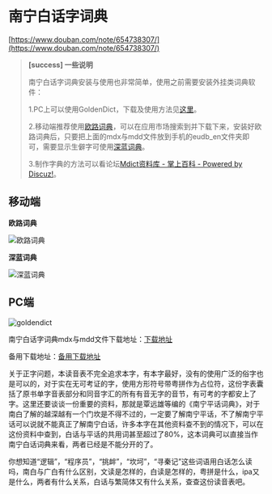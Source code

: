 # 南宁白话字词典

[https://www.douban.com/note/654738307/](https://www.douban.com/note/654738307/)

> **[success] 一些说明**
> 
> 南宁白话字词典安装与使用也非常简单，使用之前需要安装外挂类词典软件：
> 
> 1.PC上可以使用GoldenDict，下载及使用方法见[这里](https://github.com/Dictionaryphile/GoldenDict_zh_manual/blob/master/%E7%BB%86%E8%8A%82%E6%95%99%E7%A8%8B/GoldenDict%20%E4%B8%8B%E8%BD%BD%E3%80%81%E5%AE%89%E8%A3%85%E3%80%81%E4%BD%BF%E7%94%A8%E5%85%A5%E9%97%A8%E6%95%99%E7%A8%8B%5BWindows%20%E7%89%88%5D.md)。
> 
> 2.移动端推荐使用[欧路词典](https://www.eudic.net/v4/en/app/eudic)，可以在应用市场搜索到并下载下来，安装好欧路词典后，只要把上面的mdx与mdd文件放到手机的eudb\_en文件夹即可，需要显示生僻字可使用[深蓝词典](http://www.ssdlsoft.com/bluedict/)。
> 
> 3.制作字典的方法可以看论坛[Mdict资料库 - 掌上百科 - Powered by Discuz!](https://www.pdawiki.com/forum/forum-4-1.html)。

## 移动端

**欧路词典**

![欧路词典](http://pcj4g4ziw.bkt.clouddn.com/image/appendix5.1/欧路词典.jpg?imageView2/2/w/400)

**深蓝词典**

![深蓝词典](http://pcj4g4ziw.bkt.clouddn.com/image/appendix5.1/深蓝词典.jpg?imageView2/2/w/400)

## PC端

![goldendict](http://pcj4g4ziw.bkt.clouddn.com/image/appendix5.1/goldendict.jpg)

南宁白话字词典mdx与mdd文件下载地址：[下载地址](https://github.com/leimaau/NaamBaakDict)

备用下载地址：[备用下载地址](https://coding.net/u/LeiMaau/p/NaamBaakDICT/git)

关于正字问题，本读音表不完全追求本字，有本字最好，没有的使用广泛的俗字也是可以的，对于实在无可考证的字，使用方形符号带粤拼作为占位符，这份字表囊括了原书单字音表部分和同音字汇的所有有音无字的音节，有可考的字都安上了字。这里还要谈谈一份重要的资料，那就是覃远雄等编的《南宁平话词典》，对于南白了解的越深越有一个门坎是不得不过的，一定要了解南宁平话，不了解南宁平话可以说就不能真正了解南宁白话，许多本字在其他资料查不到的情况下，可以在这份资料中查到，白话与平话的共用词甚至超过了80%，这本词典可以直接当作南宁白话词典来看，两者已经是不能分开的了。

你想知道“逻辑”，“程序员”，“挑衅”，“坎坷”，“寻秦记”这些词语用白话怎么读吗，南白与广白有什么区别，文读是怎样的，白读是怎样的，粤拼是什么，ipa又是什么，两者有什么关系，白话与繁简体又有什么关系，查查这份读音表吧。
